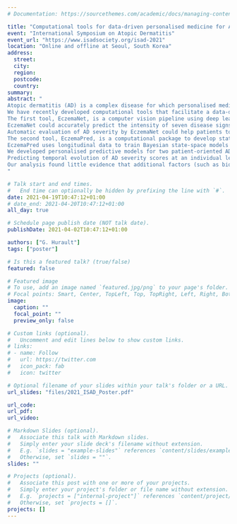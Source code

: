 ```yaml
---
# Documentation: https://sourcethemes.com/academic/docs/managing-content/

title: "Computational tools for data-driven personalised medicine for Atopic Dermatitis"
event: "International Symposium on Atopic Dermatitis"
event_url: "https://www.isadsociety.org/isad-2021"
location: "Online and offline at Seoul, South Korea"
address: 
  street: 
  city: 
  region: 
  postcode: 
  country: 
summary:
abstract: "
Atopic dermatitis (AD) is a complex disease for which personalised medicine is of high relevance given the considerable variation in the clinical phenotypes and responses to treatments among patients.
We have recently developed computational tools that facilitate a data-driven approach towards patient-centered care for AD by an “assess”, “predict” and “act” strategy.
The first tool, EczemaNet, is a computer vision pipeline using deep learning to assess AD severity from photographic images.
EczemaNet could accurately predict the intensity of seven disease signs for each image, after training on 1393 images from 310 AD children.
Automatic evaluation of AD severity by EczemaNet could help patients to monitor their AD conditions more easily at home without attending clinics.
The second tool, EczemaPred, is a computational package to develop statistical machine learning predictive models for any AD severity scores.
EczemaPred uses longitudinal data to train Bayesian state-space models that predict each severity item constituting severity scores, and can deal with missing or irregular measurements, or data from a small population.
We developed personalised predictive models for two patient-oriented AD severity scores, daily PO-SCORAD and weekly POEM, using EczemaPred and three different longitudinal datasets from more than 600 patients in total.
Predicting temporal evolution of AD severity scores at an individual level, under different treatment regimens, could inform the design of personalised treatment strategies that the patients can act on.
Our analysis found little evidence that additional factors (such as biomarkers and environmental factors) improve the prediction performance significantly.
"

# Talk start and end times.
#   End time can optionally be hidden by prefixing the line with `#`.
date: 2021-04-19T10:47:12+01:00
# date_end: 2021-04-20T10:47:12+01:00
all_day: true

# Schedule page publish date (NOT talk date).
publishDate: 2021-04-02T10:47:12+01:00

authors: ["G. Hurault"]
tags: ["poster"]

# Is this a featured talk? (true/false)
featured: false

# Featured image
# To use, add an image named `featured.jpg/png` to your page's folder. 
# Focal points: Smart, Center, TopLeft, Top, TopRight, Left, Right, BottomLeft, Bottom, BottomRight.
image:
  caption: ""
  focal_point: ""
  preview_only: false

# Custom links (optional).
#   Uncomment and edit lines below to show custom links.
# links:
# - name: Follow
#   url: https://twitter.com
#   icon_pack: fab
#   icon: twitter

# Optional filename of your slides within your talk's folder or a URL.
url_slides: "files/2021_ISAD_Poster.pdf"

url_code:
url_pdf:
url_video:

# Markdown Slides (optional).
#   Associate this talk with Markdown slides.
#   Simply enter your slide deck's filename without extension.
#   E.g. `slides = "example-slides"` references `content/slides/example-slides.md`.
#   Otherwise, set `slides = ""`.
slides: ""

# Projects (optional).
#   Associate this post with one or more of your projects.
#   Simply enter your project's folder or file name without extension.
#   E.g. `projects = ["internal-project"]` references `content/project/deep-learning/index.md`.
#   Otherwise, set `projects = []`.
projects: []
---
```

